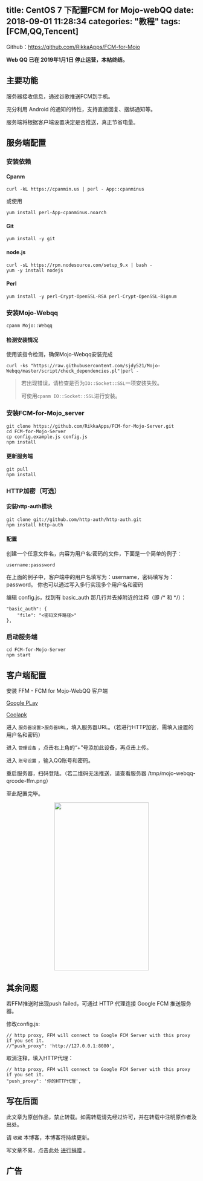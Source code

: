title: CentOS 7 下配置FCM for Mojo-webQQ
date: 2018-09-01 11:28:34
categories: "教程"
tags: [FCM,QQ,Tencent]
---
Github：https://github.com/RikkaApps/FCM-for-Mojo


**Web QQ 已在 2019年1月1日 停止运营，本帖终结。**

## 主要功能

服务器接收信息，通过谷歌推送FCM到手机。

充分利用 Android 的通知的特性，支持直接回复、捆绑通知等。

服务端将根据客户端设置决定是否推送，真正节省电量。

## 服务端配置

### 安装依赖

#### Cpanm
    curl -kL https://cpanmin.us | perl - App::cpanminus

或使用

    yum install perl-App-cpanminus.noarch

#### Git

    yum install -y git

#### node.js

    curl -sL https://rpm.nodesource.com/setup_9.x | bash -
    yum -y install nodejs

#### Perl

    yum install -y perl-Crypt-OpenSSL-RSA perl-Crypt-OpenSSL-Bignum

### 安装Mojo-Webqq

    cpanm Mojo::Webqq

#### 检测安装情况
使用该指令检测，确保Mojo-Webqq安装完成

    curl -ks "https://raw.githubusercontent.com/sjdy521/Mojo-Webqq/master/script/check_dependencies.pl"|perl -
>若出现错误，请检查是否为`IO::Socket::SSL`一项安装失败。
>
>可使用`cpanm IO::Socket::SSL`进行安装。

### 安装FCM-for-Mojo_server

    git clone https://github.com/RikkaApps/FCM-for-Mojo-Server.git
    cd FCM-for-Mojo-Server
    cp config.example.js config.js
    npm install

#### 更新服务端

    git pull
    npm install

### HTTP加密（可选）

#### 安装http-auth模块

    git clone git://github.com/http-auth/http-auth.git
    npm install http-auth

#### 配置

创建一个任意文件名，内容为用户名:密码的文件，下面是一个简单的例子：

    username:passsword
在上面的例子中，客户端中的用户名填写为：username，密码填写为：password。 你也可以通过写入多行实现多个用户名和密码

编辑 config.js，找到有 basic_auth 那几行并去掉附近的注释（即 /* 和 */）：

	"basic_auth": {
		"file": "<密码文件路径>"
	},

### 启动服务端
    cd FCM-for-Mojo-Server
    npm start

## 客户端配置

安装 FFM - FCM for Mojo-WebQQ 客户端

[Google PLay](https://play.google.com/store/apps/details?id=moe.shizuku.fcmformojo)

[Coolapk](https://www.coolapk.com/apk/moe.shizuku.fcmformojo)

进入 `服务器设置`>`服务器URL`，填入服务器URL。（若进行HTTP加密，需填入设置的用户名和密码）

进入 `管理设备` ，点击右上角的“+”号添加此设备，再点击上传。

进入 `账号设置` ，输入QQ账号和密码。

重启服务器，扫码登陆。（若二维码无法推送，请查看服务器 /tmp/mojo-webqq-qrcode-ffm.png）

至此配置完毕。

<div align=center>
<img src="https://ojhdt-1257115336.cos.ap-guangzhou.myqcloud.com/img/20180901/1.png" width="250" height="444" />
</div>

## 其余问题
若FFM推送时出现push failed，可通过 HTTP 代理连接 Google FCM 推送服务器。

修改config.js:

    // http proxy, FFM will connect to Google FCM Server with this proxy if you set it.
    //"push_proxy": 'http://127.0.0.1:8080',

取消注释，填入HTTP代理：

    // http proxy, FFM will connect to Google FCM Server with this proxy if you set it.
    "push_proxy": '你的HTTP代理',

## 写在后面
此文章为原创作品，禁止转载。如需转载请先经过许可，并在转载中注明原作者及出处。

请 `收藏` 本博客，本博客将持续更新。

写文章不易，点击此处 <a data-fancybox data-src="#modal" href="javascript:;" >进行捐赠</a> 。



 <div style="display: none;" id="modal" > 
 <h2>捐赠</h2> 
 <p>写文章不易，请我喝一杯咖啡吧~ <br>
 <img src="https://ojhdt.club/alipay.png" width="240" height="364" alt="支付宝" /> <img src="https://ojhdt.club/wechat.png" width="240" height="364" alt="微信" /> <br>

点击<a href="https://ojhdt.club/donate">此处</a>前往捐赠详情页。
 </p> 
 </div> 


## 广告
<script async src="//pagead2.googlesyndication.com/pagead/js/adsbygoogle.js"></script>
<ins class="adsbygoogle"
     style="display:block; text-align:center;"
     data-ad-layout="in-article"
     data-ad-format="fluid"
     data-ad-client="ca-pub-1043177129475579"
     data-ad-slot="7254716173"></ins>
<script>
     (adsbygoogle = window.adsbygoogle || []).push({});
</script>
